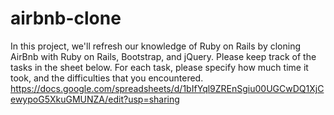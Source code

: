 # airbnb-clone
In this project, we'll refresh our knowledge of Ruby on Rails by cloning AirBnb with Ruby on Rails, Bootstrap, and jQuery.
Please keep track of the tasks in the sheet below. For each task, please specify how much time it took, and the difficulties that you encountered.
https://docs.google.com/spreadsheets/d/1bIfYql9ZREnSgiu00UGCwDQ1XjCewypoG5XkuGMUNZA/edit?usp=sharing
